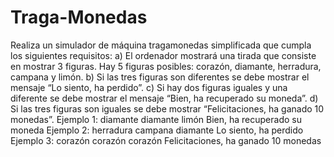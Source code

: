 # Traga-Monedas
Realiza un simulador de máquina tragamonedas simplificada que cumpla los siguientes requisitos:
a) El ordenador mostrará una tirada que consiste en mostrar 3 figuras. Hay 5 figuras posibles: corazón, diamante, herradura, campana y limón.
b) Si las tres figuras son diferentes se debe mostrar el mensaje “Lo siento, ha perdido”.
c) Si hay dos figuras iguales y una diferente se debe mostrar el mensaje “Bien, ha recuperado su moneda”.
d) Si las tres figuras son iguales se debe mostrar “Felicitaciones, ha ganado 10 monedas”.
Ejemplo 1: diamante diamante limón Bien, ha recuperado su moneda
Ejemplo 2: herradura campana diamante Lo siento, ha perdido
Ejemplo 3: corazón corazón corazón Felicitaciones, ha ganado 10 monedas
